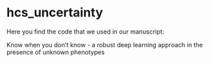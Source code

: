 # hcs_uncertainty

Here you find the code that we used in our manuscript:

Know when you don’t know - a robust deep learning approach in the presence of unknown phenotypes


